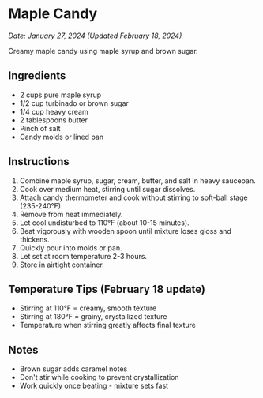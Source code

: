 # Maple Candy

*Date: January 27, 2024 (Updated February 18, 2024)*

Creamy maple candy using maple syrup and brown sugar.

## Ingredients
- 2 cups pure maple syrup
- 1/2 cup turbinado or brown sugar
- 1/4 cup heavy cream
- 2 tablespoons butter
- Pinch of salt
- Candy molds or lined pan

## Instructions
1. Combine maple syrup, sugar, cream, butter, and salt in heavy saucepan.
2. Cook over medium heat, stirring until sugar dissolves.
3. Attach candy thermometer and cook without stirring to soft-ball stage (235-240°F).
4. Remove from heat immediately.
5. Let cool undisturbed to 110°F (about 10-15 minutes).
6. Beat vigorously with wooden spoon until mixture loses gloss and thickens.
7. Quickly pour into molds or pan.
8. Let set at room temperature 2-3 hours.
9. Store in airtight container.

## Temperature Tips (February 18 update)
- Stirring at 110°F = creamy, smooth texture
- Stirring at 180°F = grainy, crystallized texture
- Temperature when stirring greatly affects final texture

## Notes
- Brown sugar adds caramel notes
- Don't stir while cooking to prevent crystallization
- Work quickly once beating - mixture sets fast